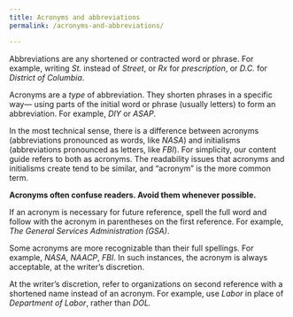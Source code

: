 ```yaml
---
title: Acronyms and abbreviations
permalink: /acronyms-and-abbreviations/

---
```


Abbreviations are any shortened or contracted word or phrase. For example, writing *St.* instead of *Street*, or *Rx* for *prescription*, or *D.C.* for *District of Columbia*. 

Acronyms are a *type* of abbreviation. They shorten phrases in a specific way— using parts of the initial word or phrase (usually letters) to form an abbreviation. For example, *DIY* or *ASAP*.

In the most technical sense, there is a difference between acronyms (abbreviations pronounced as words, like *NASA*) and initialisms (abbreviations pronounced as letters, like *FBI*). For simplicity, our content guide refers to both as acronyms. The readability issues that acronyms and initialisms create tend to be similar, and “acronym” is the more common term.

**Acronyms often confuse readers. Avoid them whenever possible.**

If an acronym is necessary for future reference, spell the full word
and follow with the acronym in parentheses on the first reference. For example, *The
General Services Administration (GSA)*.

Some acronyms are more recognizable than their full spellings. For example,
*NASA*, *NAACP*, *FBI*. In such instances, the acronym is always
acceptable, at the writer’s discretion.

At the writer’s discretion, refer to organizations on second reference
with a shortened name instead of an acronym. For example, use *Labor* in
place of *Department of Labor*, rather than *DOL.*
